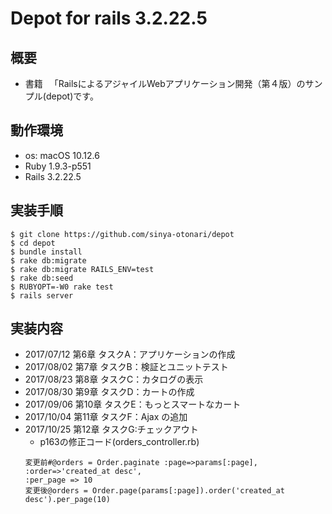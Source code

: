 # Depot for rails 3.2.22.5

## 概要

- 書籍 　「RailsによるアジャイルWebアプリケーション開発（第４版）のサンプル(depot)です。

## 動作環境

- os: macOS 10.12.6
- Ruby 1.9.3-p551
- Rails 3.2.22.5

## 実装手順

```
$ git clone https://github.com/sinya-otonari/depot
$ cd depot
$ bundle install
$ rake db:migrate
$ rake db:migrate RAILS_ENV=test
$ rake db:seed
$ RUBYOPT=-W0 rake test
$ rails server
```

## 実装内容

- 2017/07/12 第6章 タスクA：アプリケーションの作成
- 2017/08/02 第7章 タスクB：検証とユニットテスト
- 2017/08/23 第8章 タスクC：カタログの表示
- 2017/08/30 第9章 タスクD：カートの作成
- 2017/09/06 第10章 タスクE：もっとスマートなカート
- 2017/10/04 第11章 タスクF：Ajax の追加
- 2017/10/25 第12章 タスクG:チェックアウト
  - p163の修正コード(orders_controller.rb)
  ```
  変更前#@orders = Order.paginate :page=>params[:page], :order=>'created_at desc',
  :per_page => 10
  変更後@orders = Order.page(params[:page]).order('created_at desc').per_page(10)
  ```
